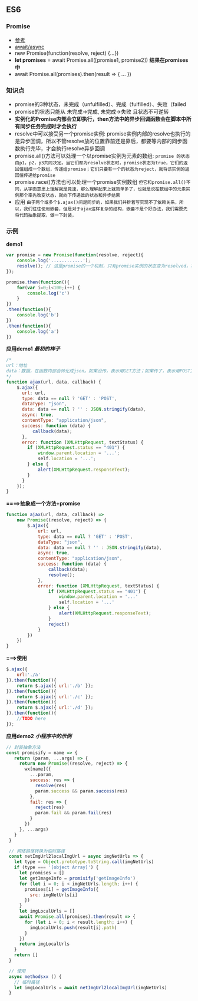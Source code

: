 ## ES6
 ### Promise
  * [参考](https://www.jianshu.com/p/c613c0198430)
  * [await/async](https://www.jb51.net/article/123257.htm)
  * new Promise(function(resolve, reject) {...})
  * **let promises** = await Promise.all([promise1, promise2]) **结果在promises中**
  * await Promise.all(promises).then(result => { ... })

 ### 知识点
  * promise的3种状态，未完成（unfulfilled）、完成（fulfilled）、失败（failed
  * promise的状态只能从 未完成->完成, 未完成->失败 且状态不可逆转
  * **实例化的Promise内部会立即执行，then方法中的异步回调函数会在脚本中所有同步任务完成时才会执行**
  * resolve中可以接受另一个promise实例: promise实例内部的resolve也执行的是异步回调，所以不管resolve放的位置靠前还是靠后，都要等内部的同步函数执行完毕，才会执行resolve异步回调
  * promise.all()方法可以处理一个以promise实例为元素的数组:
  `promise 的状态由p1，p2，p3共同决定。当它们都为resolve状态时，promise状态为true，它们的返回值组成一个数组，传递给promise；它们只要有一个的状态为reject，就将该实例的返回值传递给promise`
  * promise.race()方法也可以处理一个promise实例数组
  `但它和promise.all()不同，从字面意思上理解就是竞速，那么理解起来上就简单多了，也就是说在数组中的元素实例那个率先改变状态，就向下传递谁的状态和异步结果`
  * 应用
  `由于两个或多个$.ajax()间是同步的，如果我们并排着写实现不了依赖关系，所以，我们往往使用嵌套，但是对于ajax这样复杂的结构，嵌套不是个好办法，我们需要先将代码抽象提取，做一下封装，`

 ### 示例
  **demo1**
  ```js
  var promise = new Promise(function(resolve, reject){
      console.log('............');
      resolve(); // 这是promise的一个机制，只有promise实例的状态变为resolved，才会会触发then回调函数
  });

  promise.then(function(){
      for(var i=0;i<100;i++) {
          console.log('c')
      }
  })
  .then(function(){
      console.log('b')
  })
  .then(function(){
      console.log('a')
  })
  ```

  **应用demo1**
   ***最初的样子***
  ```js
  /*
  url：地址
  data：数据，在函数内部会转化成json。如果没传，表示用GET方法；如果传了，表示用POST方法
  */
  function ajax(url, data, callback) {
      $.ajax({
        url: url,
        type: data == null ? 'GET' : 'POST',
        dataType: "json",
        data: data == null ? '' : JSON.stringify(data),
        async: true,
        contentType: "application/json",
        success: function (data) {
            callback(data);
        },
        error: function (XMLHttpRequest, textStatus) {
          if (XMLHttpRequest.status == "401") {
              window.parent.location = '...';
              self.location = '...';
          } else {
              alert(XMLHttpRequest.responseText);
          }
        }
      });
  }
  ```
  **====>抽象成一个方法+promise**
  ```js
  function ajax(url, data, callback) =>
      new Promise((resolve, reject) => {
          $.ajax({
              url: url,
              type: data == null ? 'GET' : 'POST',
              dataType: "json",
              data: data == null ? '' : JSON.stringify(data),
              async: true,
              contentType: "application/json",
              success: function (data) {
                  callback(data);
                  resolve();
              },
              error: function (XMLHttpRequest, textStatus) {
                  if (XMLHttpRequest.status == "401") {
                      window.parent.location = '...'
                      self.location = '...'
                  } else {
                      alert(XMLHttpRequest.responseText);
                  }
                  reject()
              }
          })
      })
  }
  ```
  **===>使用**
  ```js
  $.ajax({
      url:'./a'
  }).then(function(){
      return $.ajax({ url:'./b' });
  }).then(function(){
      return $.ajax({ url:'./c' });
  }).then(function(){
      return $.ajax({ url:'./d' });
  }).then(function(){
      //TODO here
  });
  ```


**应用demo2**
 ***小程序中的示例***
 ```js
 // 封装抽象方法
 const promisify = name => {
    return (param, ...args) => {
      return new Promise((resolve, reject) => {
        wx[name]({
          ...param,
          success: res => {
            resolve(res)
            param.success && param.success(res)
          },
          fail: res => {
            reject(res)
            param.fail && param.fail(res)
          }
        })
      }, ...args)
    }
  }

  // 网络路径转换为临时路径
  const netImgUrl2localImgUrl = async imgNetUrls => {
    let type = Object.prototype.toString.call(imgNetUrls)
    if (type === '[object Array]') {
      let promises = []
      let getImageInfo = promisify('getImageInfo')
      for (let i = 0; i < imgNetUrls.length; i++) {
        promises[i] = getImageInfo({
          src: imgNetUrls[i]
        })
      }
      let imgLocalUrls = []
      await Promise.all(promises).then(result => {
        for (let i = 0; i < result.length; i++) {
          imgLocalUrls.push(result[i].path)
        }
      })
      return imgLocalUrls
    }
    return []
  }

  // 使用
  async methodsxx () {
    // 临时路径
    let imgLocalUrls = await netImgUrl2localImgUrl(imgNetUrls)
  }
  ```



